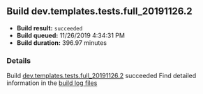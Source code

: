 ## Build dev.templates.tests.full_20191126.2
- **Build result:** `succeeded`
- **Build queued:** 11/26/2019 4:34:31 PM
- **Build duration:** 396.97 minutes
### Details
Build [dev.templates.tests.full_20191126.2](https://winappstudio.visualstudio.com/web/build.aspx?pcguid=a4ef43be-68ce-4195-a619-079b4d9834c2&builduri=vstfs%3a%2f%2f%2fBuild%2fBuild%2f32036) succeeded
Find detailed information in the [build log files]()
